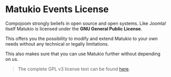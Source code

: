 # Matukio Events License

Compojoom strongly beliefs in open source and open systems. Like Joomla! itself Matukio is licensed under the **GNU General Public License**. 

This offers you the possibility to modify and extend Matukio to your own needs without any technical or legally limitations. 

This also makes sure that you can use Matukio further without depending on us.

> The complete GPL v3 license text can be found [here](http://www.gnu.org/licenses/gpl-3.0.en.html).

